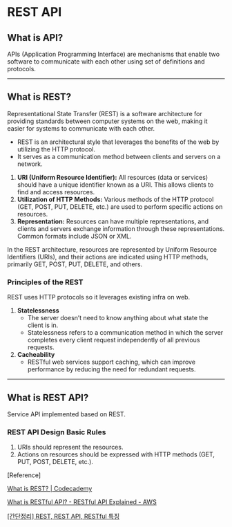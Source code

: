 # REST API


## What is API?

APIs (Application Programming Interface) are mechanisms that enable two software to communicate with each other using set of definitions and protocols.

---

## What is REST?

Representational State Transfer (REST) is a software architecture for providing standards between computer systems on the web, making it easier for systems to communicate with each other.

- REST is an architectural style that leverages the benefits of the web by utilizing the HTTP protocol.
- It serves as a communication method between clients and servers on a network.

1. **URI (Uniform Resource Identifier):** All resources (data or services) should have a unique identifier known as a URI. This allows clients to find and access resources.
2. **Utilization of HTTP Methods:** Various methods of the HTTP protocol (GET, POST, PUT, DELETE, etc.) are used to perform specific actions on resources. 
3. **Representation:** Resources can have multiple representations, and clients and servers exchange information through these representations. Common formats include JSON or XML.

In the REST architecture, resources are represented by Uniform Resource Identifiers (URIs), and their actions are indicated using HTTP methods, primarily GET, POST, PUT, DELETE, and others.

### Principles of the REST

REST uses HTTP protocols so it leverages existing infra on web.

1. **Statelessness**
    - The server doesn’t need to know anything about what state the client is in.
    - Statelessness refers to a communication method in which the server completes every client request independently of all previous requests.
2. **Cacheability**
    - RESTful web services support caching, which can improve performance by reducing the need for redundant requests.

---

## What is REST API?

Service API implemented based on REST. 

### REST API Design Basic Rules

1. URIs should represent the resources.
2. Actions on resources should be expressed with HTTP methods (GET, PUT, POST, DELETE, etc.).

[Reference]

[What is REST? | Codecademy](https://www.codecademy.com/article/what-is-rest)

[What is RESTful API? - RESTful API Explained - AWS](https://aws.amazon.com/what-is/restful-api/?nc1=h_ls)

[[간단정리] REST, REST API, RESTful 특징](https://hahahoho5915.tistory.com/54)
